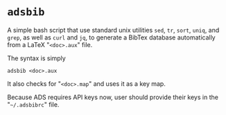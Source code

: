 # `adsbib`

A simple bash script that use standard unix utilities `sed`, `tr`,
`sort`, `uniq`, and `grep`, as well as `curl` and `jq`, to generate a
BibTex database automatically from a LaTeX "`<doc>.aux`" file.

The syntax is simply

    adsbib <doc>.aux

It also checks for "`<doc>.map`" and uses it as a key map.

Because ADS requires API keys now, user should provide their keys in
the "`~/.adsbibrc`" file.
